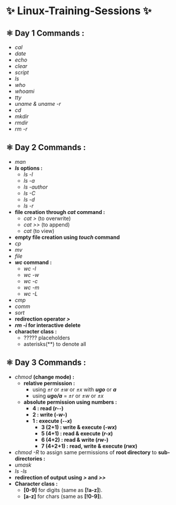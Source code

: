# ✨ Linux-Training-Sessions ✨
## ⚛️ Day 1 Commands :
- *cal*
- _date_
- *echo*
- _clear_
- *script*
- _ls_
- *who*
- _whoami_
- *tty*
- _uname & uname -r_
- *cd*
- _mkdir_
- *rmdir*
- _rm -r_

## ⚛️ Day 2 Commands :
- *man*
- ***ls* options :**
  - _ls -l_
  - _ls -a_
  - _ls -author_
  - _ls -C_
  - _ls -d_
  - _ls -r_
- **file creation through *cat* command :**
  - _cat >_ (to overwrite)
  - _cat >>_ (to append)
  - _cat_ (to view)
- **empty file creation using *touch* command**
- *cp*
- *mv*
- *file*
- ***wc* command :**
  - _wc -l_
  - _wc -w_
  - _wc -c_
  - _wc -m_
  - _wc -L_
- *cmp*
- *comm*
- *sort*
- **redirection operator _>_**
- ***rm -i* for interactive delete**
- **character class :**
  - ????? placeholders
  - asterisks(**) to denote all

## ⚛️ Day 3 Commands :
- *chmod* **(change mode) :**
  - **relative permission :**
    - using *±r* or *±w* or *±x* with ***ugo*** or ***a***
    - using ***ugo/a*** = *±r* or *±w* or *±x*
  - **absolute permission using numbers :**
    - **4 : read (*r--*)**
    - **2 : write (*-w-*)**
    - **1 : execute (*--x*)**
      - **3 (2+1) : write & execute (*-wx*)**
      - **5 (4+1) : read & execute (*r-x*)**
      - **6 (4+2) : read & write (*rw-*)**
      - **7 (4+2+1) : read, write & execute (*rwx*)**
- *chmod -R* to assign same permissions of **root directory** to **sub-directories :**
- *umask*
- *ls -ls*
- **redirection of output using *>* and *>>***
- **Character class :**
  - **[0-9]** for digits (same as **[!a-z]**).
  - **[a-z]** for chars (same as **[!0-9]**).
